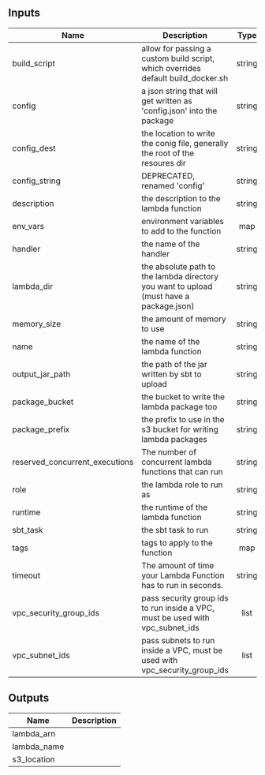 
## Inputs

| Name | Description | Type | Default | Required |
|------|-------------|:----:|:-----:|:-----:|
| build_script | allow for passing a custom build script, which overrides default build_docker.sh | string | `` | no |
| config | a json string that will get written as 'config.json' into the package | string | `` | no |
| config_dest | the location to write the conig file, generally the root of the resoures dir | string | `src/main/resources/config.json` | no |
| config_string | DEPRECATED, renamed 'config' | string | `` | no |
| description | the description to the lambda function | string | `a lambda function` | no |
| env_vars | environment variables to add to the function | map | `<map>` | no |
| handler | the name of the handler | string | `index.handler` | no |
| lambda_dir | the absolute path to the lambda directory you want to upload (must have a package.json) | string | - | yes |
| memory_size | the amount of memory to use | string | `512` | no |
| name | the name of the lambda function | string | - | yes |
| output_jar_path | the path of the jar written by sbt to upload | string | - | yes |
| package_bucket | the bucket to write the lambda package too | string | - | yes |
| package_prefix | the prefix to use in the s3 bucket for writing lambda packages | string | `lambda_packages` | no |
| reserved_concurrent_executions | The number of concurrent lambda functions that can run | string | `` | no |
| role | the lambda role to run as | string | - | yes |
| runtime | the runtime of the lambda function | string | `java8` | no |
| sbt_task | the sbt task to run | string | `assembly` | no |
| tags | tags to apply to the function | map | `<map>` | no |
| timeout | The amount of time your Lambda Function has to run in seconds. | string | `3` | no |
| vpc_security_group_ids | pass security group ids to run inside a VPC, must be used with vpc_subnet_ids | list | `<list>` | no |
| vpc_subnet_ids | pass subnets to run inside a VPC, must be used with vpc_security_group_ids | list | `<list>` | no |

## Outputs

| Name | Description |
|------|-------------|
| lambda_arn |  |
| lambda_name |  |
| s3_location |  |


